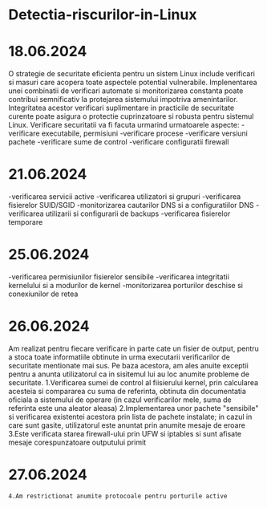 # Detectia-riscurilor-in-Linux

# 18.06.2024
O strategie de securitate eficienta pentru un sistem Linux include verificari si masuri care acopera toate aspectele potential vulnerabile. Implenentarea unei combinatii de verificari automate si monitorizarea constanta poate contribui semnificativ la protejarea sistemului impotriva amenintarilor. Integritatea acestor verificari suplimentare in practicile de securitate curente poate asigura o protectie cuprinzatoare si robusta pentru sistemul Linux.
Verificare securitatii va fi facuta urmarind urmatoarele aspecte:
-verificare executabile, permisiuni
-verificare procese
-verificare versiuni pachete
-verificare sume de control
-verificare configuratii firewall

# 21.06.2024
-verificarea servicii active
-verificarea utilizatori si grupuri
-verificarea fisierelor SUID/SGID
-monitorizarea cautarilor DNS si a configuratiilor DNS
-verificarea utilizarii si configurarii de backups
-verificarea fisierelor temporare

# 25.06.2024
-verificarea permisiunilor fisierelor sensibile
-verificarea integritatii kernelului si a modurilor de kernel
-monitorizarea porturilor deschise si conexiunilor de retea

# 26.06.2024
Am realizat pentru fiecare verificare in parte cate un fisier de output, pentru a stoca toate informatiile obtinute in urma executarii verificarilor de securitate mentionate mai sus. Pe baza acestora, am ales anuite exceptii pentru a anunta utilizatorul ca in sisitemul lui au loc anumite probleme de securitate.
    1.Verificarea sumei de control al fiisierului kernel, prin calcularea acesteia si compararea cu suma de referinta, obtinuta din documentatia oficiala a sistemului de operare (in cazul verificarilor mele, suma de referinta este una aleator aleasa)
    2.Implementarea unor pachete "sensibile" si verificarea existentei acestora prin lista de pachete instalate; in cazul in care sunt gasite, utilizatorul este anuntat prin anumite mesaje de eroare
    3.Este verificata starea firewall-ului prin UFW si iptables si sunt afisate mesaje corespunzatoare outputului primit

# 27.06.2024
    4.Am restrictionat anumite protocoale pentru porturile active